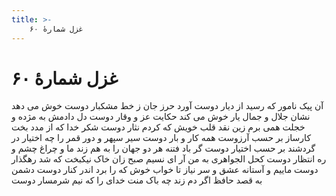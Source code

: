 ```yaml
---
title: >-
    غزل شمارهٔ ۶۰
---
```

# غزل شمارهٔ ۶۰

آن پیک نامور که رسید از دیار دوست
آورد حرز جان ز خط مشکبار دوست
خوش می دهد نشان جلال و جمال یار
خوش می کند حکایت عز و وقار دوست
دل دادمش به مژده و خجلت همی برم
زین نقد قلب خویش که کردم نثار دوست
شکر خدا که از مدد بخت کارساز
بر حسب آرزوست همه کار و بار دوست
سیر سپهر و دور قمر را چه اختیار
در گردشند بر حسب اختیار دوست
گر باد فتنه هر دو جهان را به هم زند
ما و چراغ چشم و ره انتظار دوست
کحل الجواهری به من آر ای نسیم صبح
زان خاک نیکبخت که شد رهگذار دوست
ماییم و آستانه عشق و سر نیاز
تا خواب خوش که را برد اندر کنار دوست
دشمن به قصد حافظ اگر دم زند چه باک
منت خدای را که نیم شرمسار دوست
